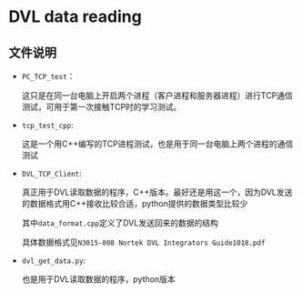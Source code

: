 # DVL data reading
## 文件说明
* ` PC_TCP_test `：

	这只是在同一台电脑上开启两个进程（客户进程和服务器进程）进行TCP通信测试，可用于第一次接触TCP时的学习测试。
		
* ` tcp_test_cpp `:
    
    这是一个用C++编写的TCP进程测试，也是用于同一台电脑上两个进程的通信测试

* ` DVL_TCP_Client `:
    
    真正用于DVL读取数据的程序，C++版本。最好还是用这一个，因为DVL发送的数据格式用C++接收比较合适，python提供的数据类型比较少
    
    其中` data_format.cpp `定义了DVL发送回来的数据的结构
    
    具体数据格式见` N3015-008 Nortek DVL Integrators Guide1018.pdf `

* ` dvl_get_data.py `:
    
    也是用于DVL读取数据的程序，python版本
